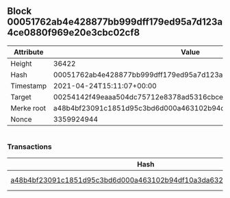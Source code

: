 ## Block 00051762ab4e428877bb999dff179ed95a7d123a4ce0880f969e20e3cbc02cf8

Attribute | Value
--- | ---
Height | 36422
Hash | 00051762ab4e428877bb999dff179ed95a7d123a4ce0880f969e20e3cbc02cf8
Timestamp | 2021-04-24T15:11:07+00:00
Target | 00254142f49eaaa504dc75712e8378ad5316cbcead634704b3734b6271167cc4
Merke root | a48b4bf23091c1851d95c3bd6d000a463102b94df10a3da6322b9dbfce99c999
Nonce | 3359924944

```

```

### Transactions

Hash | Amount
--- | ---
[a48b4bf23091c1851d95c3bd6d000a463102b94df10a3da6322b9dbfce99c999](a48b4bf23091c1851d95c3bd6d000a463102b94df10a3da6322b9dbfce99c999.md) | 10.00000000 SKEPTI 

